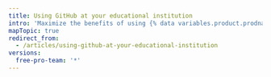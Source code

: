 ```yaml
---
title: Using GitHub at your educational institution
intro: 'Maximize the benefits of using {% data variables.product.prodname_dotcom %} at your institution for your students, instructors, and IT staff with {% data variables.product.prodname_education %} and our various training programs for students and instructors.'
mapTopic: true
redirect_from:
  - /articles/using-github-at-your-educational-institution
versions:
  free-pro-team: '*'
---
```


